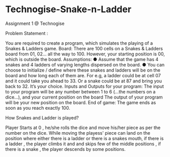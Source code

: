 # Technogise-Snake-n-Ladder
Assignment 1 @ Technogise

Problem Statement : 

You are required to create a program, which simulates the playing of a Snakes & Ladders game.
 Board: There are 100 cells on a Snakes & Ladders board from 01, 02... all the way to 100. However, your starting
position is 00, which is outside the board.
Assumptions:
● Assume that the game has 4 snakes and 4 ladders of varying lengths dispersed on the board.
● You can choose to initialize / define where these snakes and ladders will be on the board and how long each of them
are. For e.g, a ladder could be at cell 07 and it could take you ahead to 33. Or a snake could be at 87 and bring you back to 32. It’s your choice.
Inputs and Outputs for your program:
The input to your program will be any number between 1 to 6 (...the numbers on a dice...), and your current position on the board
 The output of your program will be your new position on the board.
End of game: The game ends as soon as you reach exactly 100.

How Snakes and Ladder is played?

Player Starts at 0 , he/she rolls the dice and move his/her piece as per the number on the dice. While moving the playess' piece can land on the position where either there is a ladder or there is a snakes mouth, if there is a ladder , the player climbs it and and skips few of the middle positions , if there is a snake , the player descends by some positions.
